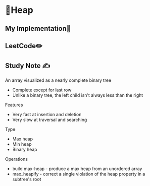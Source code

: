 # 🔢Heap

## My Implementation🧰



## LeetCode✏️



## Study Note ✍️

An array visualized as a nearly complete binary tree

- Complete except for last row
- Unlike a binary tree, the left child isn't always less than the right

Features

- Very fast at insertion and deletion
- Very slow at traversal and searching

Type

- Max heap
- Min heap
- Binary heap

Operations

- build max-heap - produce a max heap from an unordered array
- max_heapify - correct a single violation of the heap property in a subtree's root